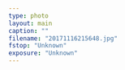 ```yaml
---
type: photo
layout: main
caption: ""
filename: "20171116215648.jpg"
fstop: "Unknown"
exposure: "Unknown"
---
```


